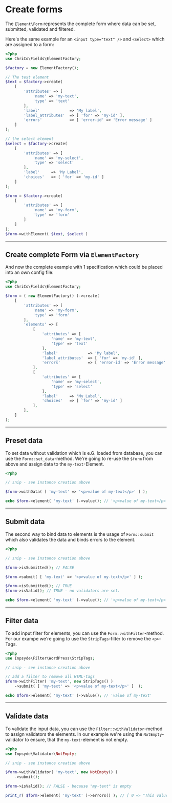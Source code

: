 # Create forms
The `Element\Form` represents the complete form where data can be set, submitted, validated and filtered.

Here's the same example for an `<input type="text" />` and `<select>` which are assigned to a form:

```php
<?php
use ChriCo\Fields\ElementFactory;

$factory = new ElementFactory(); 

// The text element
$text = $factory->create(
	[
		'attributes' => [
			'name' => 'my-text',
			'type' => 'text'
		],
		'label'             => 'My label',
		'label_attributes'  => [ 'for' => 'my-id' ],
		'errors'            => [ 'error-id' => 'Error message' ]
	]
);

// the select element
$select = $factory->create(
	[
		'attributes' => [
			'name' => 'my-select',
			'type' => 'select' 
		],
		'label'     => 'My Label',
		'choices'   => [ 'for' => 'my-id' ]
	]
);

$form = $factory->create(
	[
    	'attributes' => [
    		'name' => 'my-form',
    		'type' => 'form'
    	]
    ]
);
$form->withElement( $text, $select )
```

----

## Create complete Form via `ElementFactory`

And now the complete example with 1 specification which could be placed into an own config file:

```php
<?php
use ChriCo\Fields\ElementFactory;

$form = ( new ElementFactory() )->create( 
	[
		'attributes' => [
			'name' => 'my-form',
			'type' => 'form'
		],
		'elements' => [
			[
				'attributes' => [
					'name' => 'my-text',
					'type' => 'text'
				],
				'label'             => 'My label',
				'label_attributes'  => [ 'for' => 'my-id' ],
				'errors'            => [ 'error-id' => 'Error message' ]
			],
			[
				'attributes' => [
					'name' => 'my-select',
					'type' => 'select' 
				],
				'label'     => 'My Label',
				'choices'   => [ 'for' => 'my-id' ]
			],
		],
	]
);
```

----

## Preset data
To set data without validation which is e.G. loaded from database, you can use the `Form::set_data`-method. We're going to re-use the `$form` from above and assign data to the `my-text`-Element.

```php
<?php

// snip - see instance creation above

$form->withData( [ 'my-text' => '<p>value of my-text</p>' ] );

echo $form->element( 'my-text' )->value(); // '<p>value of my-text</p>'
```

----

## Submit data
The second way to bind data to elements is the usage of `Form::submit` which also validates the data and binds errors to the element.


```php
<?php

// snip - see instance creation above

$form->isSubmitted(); // FALSE

$form->submit( [ 'my-text' => '<p>value of my-text</p>' ] );

$form->isSubmitted(); // TRUE
$form->isValid(); // TRUE - no validators are set.

echo $form->element( 'my-text' )->value(); // '<p>value of my-text</p>'
```

----

## Filter data
To add input filter for elements, you can use the `Form::withFilter`-method. For our exampe we're going to use the `StripTags`-filter to remove the `<p>`-Tags.

```php
<?php
use Inpsyde\Filter\WordPress\StripTags;

// snip - see instance creation above

// add a filter to remove all HTML-tags
$form->withFilter( 'my-text', new StripTags() )
	->submit( [ 'my-text' => '<p>value of my-text</p>' ]  );

echo $form->element( 'my-text' )->value(); // 'value of my-text'
```

----

## Validate data
To validate the input data, you can use the `Filter::withValidator`-method to assign validators the elements. In our example we're using the `NotEmpty`-validator to ensure, that the `my-text`-element is not empty.

```php
<?php
use Inpsyde\Validator\NotEmpty;

// snip - see instance creation above

$form->withValidator( 'my-text', new NotEmpty() )
	->submit();

$form->isValid(); // FALSE - because "my-text" is empty

print_r( $form->element( 'my-text' )->errors() ); // [ 0 => "This value should not be empty." ]
```
